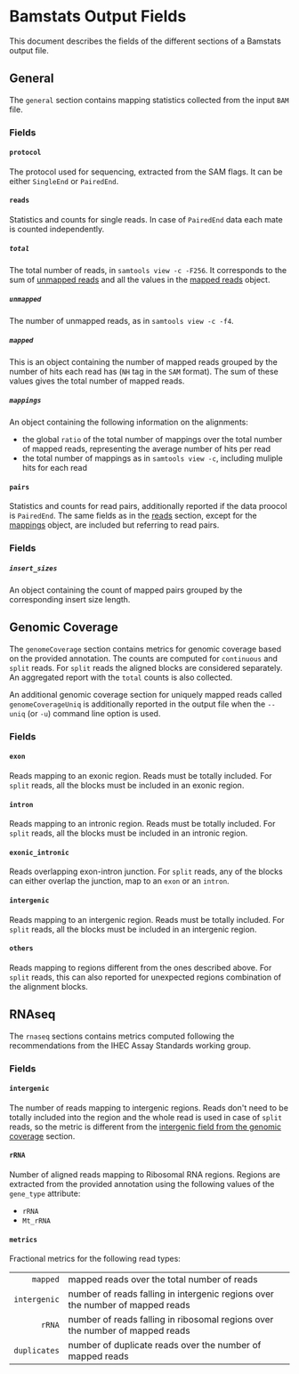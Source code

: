 # Bamstats Output Fields

This document describes the fields of the different sections of a Bamstats output file.

## General

The `general` section contains mapping statistics collected from the input `BAM` file.

### Fields

#### `protocol`

The protocol used for sequencing, extracted from the SAM flags. It can be either `SingleEnd` or `PairedEnd`.

#### `reads`

Statistics and counts for single reads. In case of `PairedEnd` data each mate is counted independently.

##### `total`

The total number of reads, in `samtools view -c -F256`. It corresponds to the sum of [unmapped reads](#unmapped)  and all the values in the [mapped reads](#mapped) object.

##### `unmapped`

The number of unmapped reads, as in `samtools view -c -f4`.

##### `mapped`

This is an object containing the number of mapped reads grouped by the number of hits each read has (`NH` tag in the `SAM` format). The sum of these values gives the total number of mapped reads.

##### `mappings`

An object containing the following information on the alignments:

- the global `ratio` of the total number of mappings over the total number of mapped reads, representing the average number of hits per read
- the total number of mappings as in `samtools view -c`, including muliple hits for each read

#### `pairs`

Statistics and counts for read pairs, additionally reported if the data proocol is `PairedEnd`. The same fields as in the [reads](#reads) section, except for the [mappings](#mappings) object, are included but referring to read pairs.

### Fields

##### `insert_sizes`

An object containing the count of mapped pairs grouped by the corresponding insert size length.

## Genomic Coverage

The `genomeCoverage` section contains metrics for genomic coverage based on the provided annotation. The counts are computed for `continuous` and `split` reads. For `split` reads the aligned blocks are considered separately. An aggregated report with the `total` counts is also collected.

An additional genomic coverage section for uniquely mapped reads called `genomeCoverageUniq` is additionally reported in the output file when the `--uniq` (or `-u`) command line option is used.

### Fields

#### `exon`

Reads mapping to an exonic region. Reads must be totally included. For `split` reads, all the blocks must be included in an exonic region.

#### `intron`

Reads mapping to an intronic region. Reads must be totally included. For `split` reads, all the blocks must be included in an intronic region.

#### `exonic_intronic`

Reads overlapping  exon-intron junction. For `split` reads, any of the blocks can either overlap the junction, map to an `exon` or an `intron`.

#### `intergenic`

Reads mapping to an intergenic region. Reads must be totally included. For `split` reads, all the blocks must be included in an intergenic region.

#### `others`

Reads mapping to regions different from the ones described above. For `split` reads, this can also reported for unexpected regions combination of the alignment blocks.

## RNAseq

The `rnaseq` sections contains metrics computed following the recommendations from the IHEC Assay Standards working group.

### Fields

#### `intergenic`

The number of reads mapping to intergenic regions. Reads don't need to be totally included into the region and the whole read is used in case of `split` reads, so the metric is different from the [intergenic field from the genomic coverage](#intergenic) section.

#### `rRNA`

Number of aligned reads mapping to Ribosomal RNA regions. Regions are extracted from the provided annotation using the following values of the `gene_type` attribute:

- `rRNA`
- `Mt_rRNA`

#### `metrics`

Fractional metrics for the following read types:

|              |                                                                               |
|-------------:|-------------------------------------------------------------------------------|
|     `mapped` | mapped reads over the total number of reads                                   |
| `intergenic` | number of reads falling in intergenic regions over the number of mapped reads |
|       `rRNA` | number of reads falling in ribosomal regions over the number of mapped reads  |
| `duplicates` | number of duplicate reads over the number of mapped reads                     |
